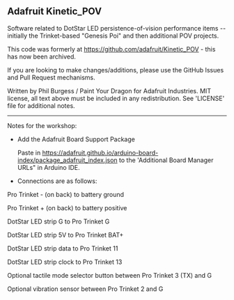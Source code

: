 ## Adafruit Kinetic_POV

Software related to DotStar LED persistence-of-vision performance items -- initially the Trinket-based "Genesis Poi" and then additional POV projects.

This code was formerly at https://github.com/adafruit/Kinetic_POV - this has now been archived.

If you are looking to make changes/additions, please use the GitHub Issues and Pull Request mechanisms.

Written by Phil Burgess / Paint Your Dragon for Adafruit Industries. MIT license, all text above must be included in any redistribution. See 'LICENSE' file for additional notes.

----------------------------
Notes for the workshop:

* Add the Adafruit Board Support Package

  Paste in https://adafruit.github.io/arduino-board-index/package_adafruit_index.json to the 'Additional Board Manager URLs" in Arduino IDE.
  
* Connections are as follows:

Pro Trinket - (on back) to battery ground

Pro Trinket + (on back) to battery positive

DotStar LED strip G to Pro Trinket G

DotStar LED strip 5V to Pro Trinket BAT+

DotStar LED strip data to Pro Trinket 11

DotStar LED strip clock to Pro Trinket 13

Optional tactile mode selector button between Pro Trinket 3 (TX) and G

Optional vibration sensor between Pro Trinket 2 and G
